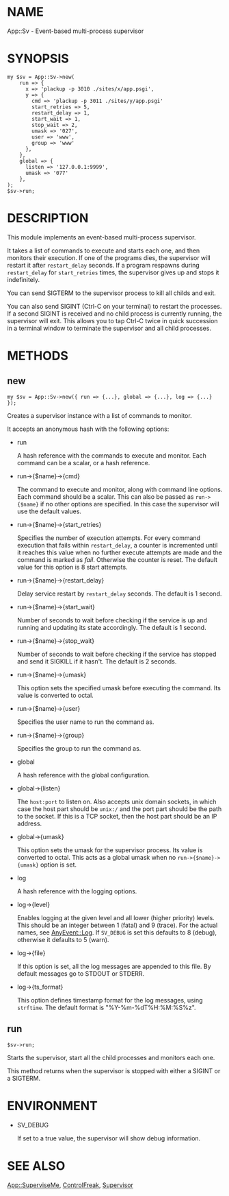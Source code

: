 # NAME

App::Sv - Event-based multi-process supervisor

# SYNOPSIS

    my $sv = App::Sv->new(
        run => {
          x => 'plackup -p 3010 ./sites/x/app.psgi',
          y => {
            cmd => 'plackup -p 3011 ./sites/y/app.psgi'
            start_retries => 5,
            restart_delay => 1,
            start_wait => 1,
            stop_wait => 2,
            umask => '027',
            user => 'www',
            group => 'www'
          },
        },
        global => {
          listen => '127.0.0.1:9999',
          umask => '077'
        },
    );
    $sv->run;



# DESCRIPTION

This module implements an event-based multi-process supervisor.

It takes a list of commands to execute and starts each one, and then monitors
their execution. If one of the programs dies, the supervisor will restart it
after `restart_delay` seconds. If a program respawns during `restart_delay`
for `start_retries` times, the supervisor gives up and stops it indefinitely.

You can send SIGTERM to the supervisor process to kill all childs and exit.

You can also send SIGINT (Ctrl-C on your terminal) to restart the processes. If
a second SIGINT is received and no child process is currently running, the
supervisor will exit. This allows you to tap Ctrl-C twice in quick succession
in a terminal window to terminate the supervisor and all child processes.



# METHODS

## new

    my $sv = App::Sv->new({ run => {...}, global => {...}, log => {...} });

Creates a supervisor instance with a list of commands to monitor.

It accepts an anonymous hash with the following options:

- run

    A hash reference with the commands to execute and monitor. Each command can be
    a scalar, or a hash reference.

- run->{$name}->{cmd}

    The command to execute and monitor, along with command line options. Each
    command should be a scalar. This can also be passed as `run->{$name}` if
    no other options are specified. In this case the supervisor will use the
    default values.

- run->{$name}->{start\_retries}

    Specifies the number of execution attempts. For every command execution that
    fails within `restart_delay`, a counter is incremented until it reaches this
    value when no further execute attempts are made and the command is marked as 
    _fail_. Otherwise the counter is reset. The default value for this option is
    8 start attempts.

- run->{$name}->{restart\_delay}

    Delay service restart by `restart_delay` seconds. The default is 1 second.

- run->{$name}->{start\_wait}

    Number of seconds to wait before checking if the service is up and running and
    updating its state accordingly. The default is 1 second.

- run->{$name}->{stop\_wait}

    Number of seconds to wait before checking if the service has stopped and send
    it SIGKILL if it hasn't. The default is 2 seconds.

- run->{$name}->{umask}

    This option sets the specified umask before executing the command. Its value is
    converted to octal.

- run->{$name}->{user}

    Specifies the user name to run the command as.

- run->{$name}->{group}

    Specifies the group to run the command as.

- global

    A hash reference with the global configuration.

- global->{listen}

    The `host:port` to listen on. Also accepts unix domain sockets, in which case
    the host part should be `unix:/` and the port part should be the path to the
    socket. If this is a TCP socket, then the host part should be an IP address.

- global->{umask}

    This option sets the umask for the supervisor process. Its value is converted
    to octal. This acts as a global umask when no `run->{$name}->{umask}`
    option is set.

- log

    A hash reference with the logging options.

- log->{level}

    Enables logging at the given level and all lower (higher priority) levels. This
    should be an integer between 1 (fatal) and 9 (trace). For the actual names, see
    [AnyEvent::Log](http://search.cpan.org/perldoc?AnyEvent::Log). If `SV_DEBUG` is set this defaults to 8 (debug), otherwise
    it defaults to 5 (warn).

- log->{file}

    If this option is set, all the log messages are appended to this file. By
    default messages go to STDOUT or STDERR.

- log->{ts\_format}

    This option defines timestamp format for the log messages, using `strftime`.
    The default format is "%Y-%m-%dT%H:%M:%S%z".

## run

    $sv->run;

Starts the supervisor, start all the child processes and monitors each one.

This method returns when the supervisor is stopped with either a SIGINT or a
SIGTERM.

# ENVIRONMENT

- SV\_DEBUG 

    If set to a true value, the supervisor will show debug information.

# SEE ALSO

[App::SuperviseMe](http://search.cpan.org/perldoc?App::SuperviseMe), [ControlFreak](http://search.cpan.org/perldoc?ControlFreak), [Supervisor](http://search.cpan.org/perldoc?Supervisor)
